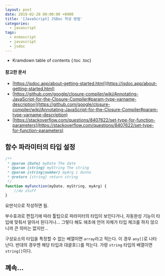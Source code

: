 ```yaml
---
layout: post
date: 2019-02-28 00:00:00 +0900
title: '[JavaScript] JSDoc 작성 방법'
categories:
  - javascript
tags:
  - ecmascript
  - javascript
  - jsdoc
---
```


* Kramdown table of contents
{:toc .toc}

#### 참고한 문서

- [https://jsdoc.app/about-getting-started.html](https://jsdoc.app/about-getting-started.html)
- [https://github.com/google/closure-compiler/wiki/Annotating-JavaScript-for-the-Closure-Compiler#param-type-varname-description](https://github.com/google/closure-compiler/wiki/Annotating-JavaScript-for-the-Closure-Compiler#param-type-varname-description)
- [https://stackoverflow.com/questions/8407622/set-type-for-function-parameters](https://stackoverflow.com/questions/8407622/set-type-for-function-parameters)

## 함수 파라미터의 타입 설정

```js
/**
 * @param {Date} myDate The date
 * @param {string} myString The string
 * @param {string|number} myArg i dunno
 * @return {string} return string
 */
function myFunction(myDate, myString, myArg) {
    //do stuff
}
```

요딴식으로 작성하면 됨.

부수효과로 편집기에 따라 툴팁으로 파라미터의 타입이 보인다거나, 자동완성 기능이 타입에 맞춰서 알아서 된다거나...
그렇다 해도 애초에 언어 자체가 타입 체크를 하지 않으니까 큰 의미는 없지만...

구성요소의 타입을 특정할 수 없는 배열이면 `array`라고 적는다. 이 경우 `any[]`로 나타난다. 반대의 경우엔 해당 타입과 대괄호`[]`를 적는다. 가령 `string` 타입의 배열이면 `string[]`이다.

## 꼐속...

